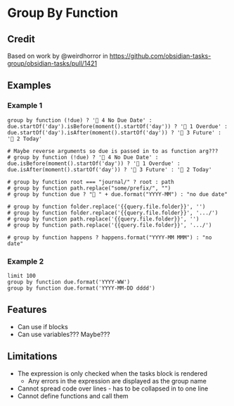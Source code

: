 # Group By Function

## Credit

Based on work by @weirdhorror in <https://github.com/obsidian-tasks-group/obsidian-tasks/pull/1421>

## Examples

### Example 1

```tasks
group by function (!due) ? '📅 4 No Due Date' : due.startOf('day').isBefore(moment().startOf('day')) ? '📅 1 Overdue' : due.startOf('day').isAfter(moment().startOf('day')) ? '📅 3 Future' : '📅 2 Today'

# Maybe reverse arguments so due is passed in to as function arg???
# group by function (!due) ? '📅 4 No Due Date' : due.isBefore(moment().startOf('day')) ? '📅 1 Overdue' : due.isAfter(moment().startOf('day')) ? '📅 3 Future' : '📅 2 Today'

# group by function root === "journal/" ? root : path
# group by function path.replace("some/prefix/", "")
# group by function due ? "📅 " + due.format("YYYY-MM") : "no due date"

# group by function folder.replace('{{query.file.folder}}', '')
# group by function folder.replace('{{query.file.folder}}', '.../')
# group by function path.replace('{{query.file.folder}}', '')
# group by function path.replace('{{query.file.folder}}', '.../')

# group by function happens ? happens.format("YYYY-MM MMM") : "no  date"
```

### Example 2

```tasks
limit 100
group by function due.format('YYYY-WW')
group by function due.format('YYYY-MM-DD dddd')
```

## Features

- Can use if blocks
- Can use variables??? Maybe???

## Limitations

- The expression is only checked when the tasks block is rendered
  - Any errors in the expression are displayed as the group name
- Cannot spread code over lines - has to be collapsed in to one line
- Cannot define functions and call them
